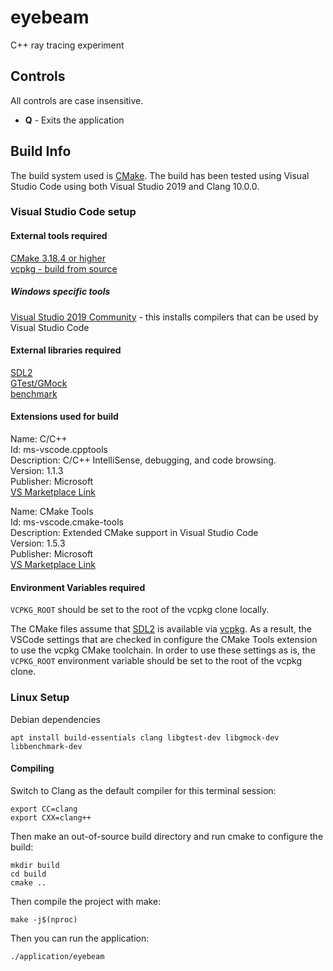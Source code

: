 # eyebeam

C++ ray tracing experiment

## Controls

All controls are case insensitive.

- **Q** - Exits the application

## Build Info

The build system used is [CMake](https://cmake.org/). The build has been tested using Visual Studio Code using both Visual Studio 2019 and Clang 10.0.0.

### Visual Studio Code setup

#### External tools required

[CMake 3.18.4 or higher](https://cmake.org/)  
[vcpkg - build from source](https://github.com/Microsoft/vcpkg)  

##### Windows specific tools

[Visual Studio 2019 Community](https://visualstudio.microsoft.com/vs/community/) - this installs compilers that can be used by Visual Studio Code

#### External libraries required

[SDL2](https://www.libsdl.org/)  
[GTest/GMock](https://github.com/google/googletest)  
[benchmark](https://github.com/google/benchmark)  

#### Extensions used for build

Name: C/C++  
Id: ms-vscode.cpptools  
Description: C/C++ IntelliSense, debugging, and code browsing.  
Version: 1.1.3  
Publisher: Microsoft  
[VS Marketplace Link](https://marketplace.visualstudio.com/items?itemName=ms-vscode.cpptools)

Name: CMake Tools  
Id: ms-vscode.cmake-tools  
Description: Extended CMake support in Visual Studio Code  
Version: 1.5.3  
Publisher: Microsoft  
[VS Marketplace Link](https://marketplace.visualstudio.com/items?itemName=ms-vscode.cmake-tools)

#### Environment Variables required

`VCPKG_ROOT` should be set to the root of the vcpkg clone locally.

The CMake files assume that [SDL2](https://www.libsdl.org/) is available via [vcpkg](https://github.com/Microsoft/vcpkg). As a result, the VSCode settings that are checked in configure the CMake Tools extension to use the vcpkg CMake toolchain. In order to use these settings as is, the `VCPKG_ROOT` environment variable should be set to the root of the vcpkg clone.

### Linux Setup

Debian dependencies

    apt install build-essentials clang libgtest-dev libgmock-dev libbenchmark-dev

#### Compiling

Switch to Clang as the default compiler for this terminal session:

    export CC=clang
    export CXX=clang++

Then make an out-of-source build directory and run cmake to configure
the build:

    mkdir build
    cd build
    cmake ..

Then compile the project with make:

    make -j$(nproc)

Then you can run the application:

    ./application/eyebeam
